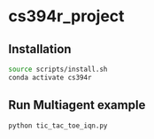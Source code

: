 # cs394r_project

## Installation
```bash
source scripts/install.sh
conda activate cs394r
```

## Run Multiagent example
```bash
python tic_tac_toe_iqn.py
```
